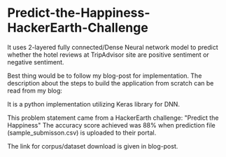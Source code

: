 # Predict-the-Happiness-HackerEarth-Challenge

It uses 2-layered fully connected/Dense Neural network model to predict whether the hotel reviews at TripAdvisor site are positive sentiment or negative sentiment.

Best thing would be to follow my blog-post for implementation. The description about the steps to build the application from scratch can be read from my blog:



It is a python implementation utilizing Keras library for DNN.

This problem statement came from a HackerEarth challenge: "Predict the Happiness"
The accuracy score achieved was 88% when prediction file (sample_submisson.csv) is uploaded to their portal.

The link for corpus/dataset download is given in blog-post.


